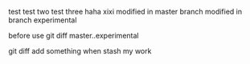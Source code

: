 test
test two
test three
haha
xixi
modified in master branch
modified in branch experimental

before use git diff master..experimental

git diff 
add something when stash my work